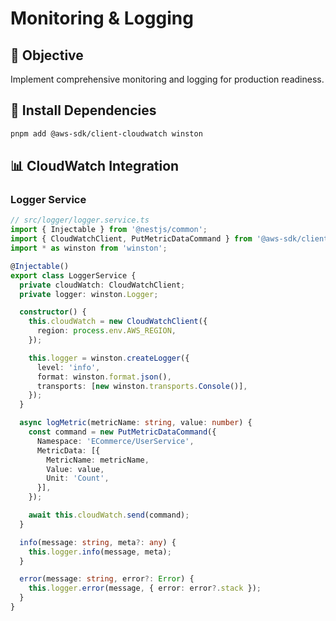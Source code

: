 # Monitoring & Logging

## 🎯 Objective

Implement comprehensive monitoring and logging for production readiness.

## 🔧 Install Dependencies

```bash
pnpm add @aws-sdk/client-cloudwatch winston
```

## 📊 CloudWatch Integration

### Logger Service
```typescript
// src/logger/logger.service.ts
import { Injectable } from '@nestjs/common';
import { CloudWatchClient, PutMetricDataCommand } from '@aws-sdk/client-cloudwatch';
import * as winston from 'winston';

@Injectable()
export class LoggerService {
  private cloudWatch: CloudWatchClient;
  private logger: winston.Logger;

  constructor() {
    this.cloudWatch = new CloudWatchClient({
      region: process.env.AWS_REGION,
    });

    this.logger = winston.createLogger({
      level: 'info',
      format: winston.format.json(),
      transports: [new winston.transports.Console()],
    });
  }

  async logMetric(metricName: string, value: number) {
    const command = new PutMetricDataCommand({
      Namespace: 'ECommerce/UserService',
      MetricData: [{
        MetricName: metricName,
        Value: value,
        Unit: 'Count',
      }],
    });

    await this.cloudWatch.send(command);
  }

  info(message: string, meta?: any) {
    this.logger.info(message, meta);
  }

  error(message: string, error?: Error) {
    this.logger.error(message, { error: error?.stack });
  }
}
```